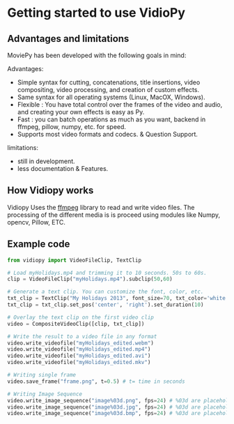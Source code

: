 # Getting started to use VidioPy

## Advantages and limitations

MoviePy has been developed with the following goals in mind:

Advantages:

- Simple syntax for cutting, concatenations, title insertions, video compositing, video processing, and creation of custom effects.
- Same syntax for all operating systems (Linux, MacOX, Windows).
- Flexible : You have total control over the frames of the video and audio, and creating your own effects is easy as Py.
- Fast : you can batch operations as much as you want, backend in ffmpeg, pillow, numpy, etc. for speed.
- Supports most video formats and codecs. & Question Support.

limitations:

- still in development.
- less documentation & Features.

## How Vidiopy works

Vidiopy Uses the [ffmpeg](https://www.ffmpeg.org/) library to read and write video files. The processing of the different media is is proceed using modules like Numpy,  opencv, Pillow, ETC.

## Example code

```python
from vidiopy import VideoFileClip, TextClip

# Load myHolidays.mp4 and trimming it to 10 seconds. 50s to 60s.
clip = VideoFileClip("myHolidays.mp4").subclip(50,60)

# Generate a text clip. You can customize the font, color, etc.
txt_clip = TextClip("My Holidays 2013", font_size=70, txt_color='white', bg_color='gray', font=r'path/to/font.ttf')
txt_clip = txt_clip.set_pos('center', 'right').set_duration(10)

# Overlay the text clip on the first video clip
video = CompositeVideoClip([clip, txt_clip])

# Write the result to a video file in any format
video.write_videofile("myHolidays_edited.webm")
video.write_videofile("myHolidays_edited.mp4")
video.write_videofile("myHolidays_edited.avi")
video.write_videofile("myHolidays_edited.mkv")

# Writing single frame
video.save_frame("frame.png", t=0.5) # t= time in seconds

# Writing Image Sequence
video.write_image_sequence("image%03d.png", fps=24) # %03d are placeholders for the numbers 001, 002, 003, etc. fps = frames per second
video.write_image_sequence("image%03d.jpg", fps=24) # %03d are placeholders for the numbers 001, 002, 003, etc. fps = frames per second
video.write_image_sequence("image%03d.bmp", fps=24) # %03d are placeholders for the numbers 001, 002, 003, etc. fps = frames per second
```
